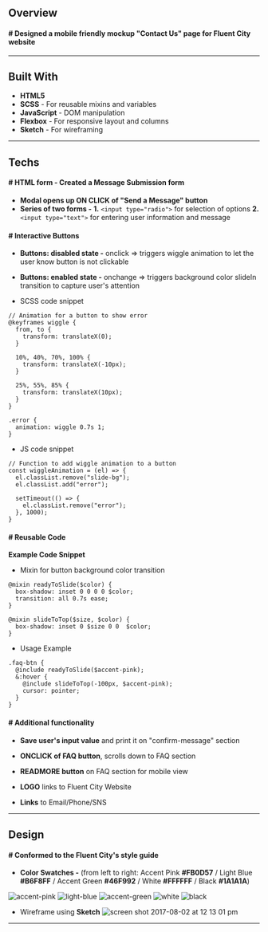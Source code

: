 ## Overview

#### # Designed a mobile friendly mockup "Contact Us" page for **Fluent City** website

---

## Built With

* **HTML5**
* **SCSS** - For reusable mixins and variables
* **JavaScript** - DOM manipulation
* **Flexbox** - For responsive layout and columns
* **Sketch** - For wireframing

---

## Techs

#### # HTML form - Created a Message Submission form
* **Modal opens up ON CLICK of "Send a Message" button**
* **Series of two forms -**
**1.** ```<input type="radio">``` for selection of options **2.** ```<input type="text">``` for entering user information and message

#### # Interactive Buttons
* **Buttons: disabled state -** onclick => triggers wiggle animation to let the user know button is not clickable
* **Buttons: enabled state -** onchange => triggers background color slideIn transition to capture user's attention

* SCSS code snippet
```
// Animation for a button to show error
@keyframes wiggle {
  from, to {
    transform: translateX(0);
  }

  10%, 40%, 70%, 100% {
    transform: translateX(-10px);
  }

  25%, 55%, 85% {
    transform: translateX(10px);
  }
}

.error {
  animation: wiggle 0.7s 1;
}
```

* JS code snippet

```
// Function to add wiggle animation to a button
const wiggleAnimation = (el) => {
  el.classList.remove("slide-bg");
  el.classList.add("error");

  setTimeout(() => {
    el.classList.remove("error");
  }, 1000);
}
```

#### # Reusable Code

**Example Code Snippet**

* Mixin for button background color transition
```
@mixin readyToSlide($color) {
  box-shadow: inset 0 0 0 0 $color;
  transition: all 0.7s ease;
}

@mixin slideToTop($size, $color) {
  box-shadow: inset 0 $size 0 0  $color;
}
```
* Usage Example
```
.faq-btn {
  @include readyToSlide($accent-pink);
  &:hover {
    @include slideToTop(-100px, $accent-pink);
    cursor: pointer;
  }
}
```


#### # Additional functionality
* **Save user's input value** and print it on "confirm-message" section

* **ONCLICK of FAQ button**, scrolls down to FAQ section
* **READMORE button** on FAQ section for mobile view
* **LOGO** links to Fluent City Website
* **Links** to Email/Phone/SNS

---

## Design

#### # Conformed to the Fluent City's style guide

* **Color Swatches -** (from left to right: Accent Pink **#FB0D57** /  Light Blue **#B6F8FF** / Accent Green **#46F992** / White **#FFFFFF** / Black **#1A1A1A**)


![accent-pink](https://user-images.githubusercontent.com/18605009/28884159-ceecd850-777e-11e7-8d3b-018d62e90935.png) ![light-blue](https://user-images.githubusercontent.com/18605009/28884179-d92ee196-777e-11e7-9907-4ece51373391.png)   ![accent-green](https://user-images.githubusercontent.com/18605009/28884120-b4f83d68-777e-11e7-9558-19e5df4f3ec5.png)   ![white](https://user-images.githubusercontent.com/18605009/28884206-ee59e23c-777e-11e7-9935-d8caecfc8d68.png)
![black](https://user-images.githubusercontent.com/18605009/28884193-e5329884-777e-11e7-9b50-6117daf18362.png)


* Wireframe using **Sketch**
![screen shot 2017-08-02 at 12 13 01 pm](https://user-images.githubusercontent.com/18605009/28884269-2499ceac-777f-11e7-8bd8-748085b769ca.png)
---

